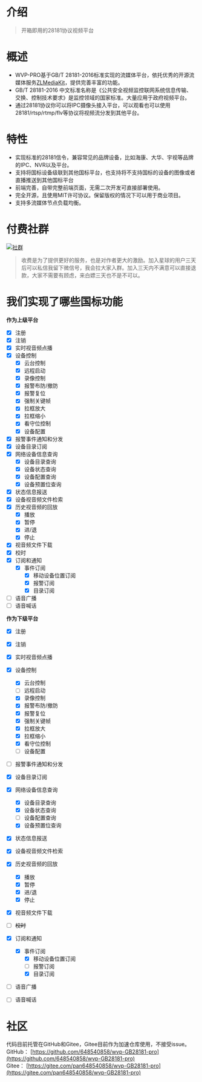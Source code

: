 # 介绍

> 开箱即用的28181协议视频平台

# 概述
- WVP-PRO基于GB/T 28181-2016标准实现的流媒体平台，依托优秀的开源流媒体服务[ZLMediaKit](https://github.com/ZLMediaKit/ZLMediaKit)，提供完善丰富的功能。
- GB/T 28181-2016 中文标准名称是《公共安全视频监控联网系统信息传输、交换、控制技术要求》是监控领域的国家标准。大量应用于政府视频平台。
- 通过28181协议你可以将IPC摄像头接入平台，可以观看也可以使用28181/rtsp/rtmp/flv等协议将视频流分发到其他平台。

# 特性
- 实现标准的28181信令，兼容常见的品牌设备，比如海康、大华、宇视等品牌的IPC、NVR以及平台。
- 支持将国标设备级联到其他国标平台，也支持将不支持国标的设备的图像或者直播推送到其他国标平台
- 前端完善，自带完整前端页面，无需二次开发可直接部署使用。
- 完全开源，且使用MIT许可协议。保留版权的情况下可以用于商业项目。
- 支持多流媒体节点负载均衡。

# 付费社群
[![社群](_media/shequ.png "shequ")](https://t.zsxq.com/0d8VAD3Dm)
> 收费是为了提供更好的服务，也是对作者更大的激励。加入星球的用户三天后可以私信我留下微信号，我会拉大家入群。加入三天内不满意可以直接退款，大家不需要有顾虑，来白嫖三天也不是不可以。

# 我们实现了哪些国标功能
**作为上级平台**
- [X] 注册
- [X] 注销
- [X] 实时视音频点播
- [X] 设备控制
  - [X] 云台控制
  - [X] 远程启动
  - [X] 录像控制
  - [X] 报警布防/撤防
  - [X] 报警复位
  - [X] 强制关键帧
  - [X] 拉框放大
  - [X] 拉框缩小
  - [X] 看守位控制
  - [X] 设备配置
- [X] 报警事件通知和分发
- [X] 设备目录订阅
- [X] 网络设备信息查询
  - [X] 设备目录查询
  - [X] 设备状态查询
  - [X] 设备配置查询
  - [X] 设备预置位查询
- [X] 状态信息报送
- [X] 设备视音频文件检索
- [X] 历史视音频的回放
  - [X] 播放
  - [X] 暂停
  - [X] 进/退
  - [X] 停止
- [X] 视音频文件下载
- [X] 校时
- [X] 订阅和通知
  - [X] 事件订阅
    - [X] 移动设备位置订阅
    - [X] 报警订阅
    - [X] 目录订阅
- [ ] 语音广播
- [ ] 语音喊话

**作为下级平台**
- [X] 注册
- [X] 注销
- [X] 实时视音频点播
- [X] 设备控制
  - [X] 云台控制
  - [ ] 远程启动
  - [X] 录像控制
  - [X] 报警布防/撤防
  - [X] 报警复位
  - [X] 强制关键帧
  - [X] 拉框放大
  - [X] 拉框缩小
  - [X] 看守位控制
  - [ ] 设备配置
- [ ] 报警事件通知和分发
- [X] 设备目录订阅
- [X] 网络设备信息查询
  - [X] 设备目录查询
  - [X] 设备状态查询
  - [ ] 设备配置查询
  - [X] 设备预置位查询
- [X] 状态信息报送
- [X] 设备视音频文件检索
- [X] 历史视音频的回放
  - [X] 播放
  - [x] 暂停
  - [x] 进/退
  - [x] 停止
- [X] 视音频文件下载
- [ ] ~~校时~~
- [X] 订阅和通知
  - [X] 事件订阅
    - [X] 移动设备位置订阅
    - [ ] 报警订阅
    - [X] 目录订阅
- [ ] 语音广播
- [ ] 语音喊话

   


# 社区
代码目前托管在GitHub和Gitee，Gitee目前作为加速仓库使用，不接受issue。  
GitHub： [https://github.com/648540858/wvp-GB28181-pro](https://github.com/648540858/wvp-GB28181-pro)  
Gitee： [https://gitee.com/pan648540858/wvp-GB28181-pro](https://gitee.com/pan648540858/wvp-GB28181-pro)